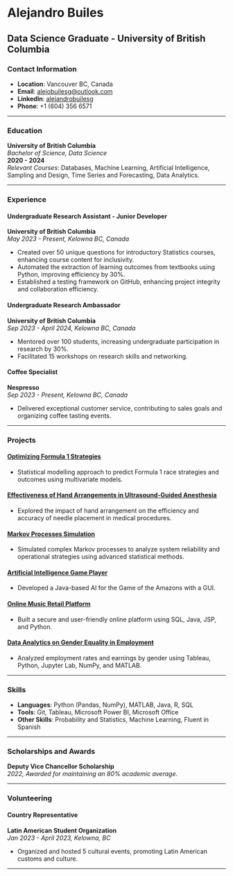 # Alejandro Builes
## Data Science Graduate - University of British Columbia

### Contact Information
- **Location**: Vancouver BC, Canada
- **Email**: [alejobuilesg@outlook.com](mailto:alejobuilesg@outlook.com)
- **LinkedIn**: [alejandrobuilesg](https://www.linkedin.com/in/alejandrobuilesg)
- **Phone**: +1 (604) 356 6571

---

### Education
**University of British Columbia**  
_Bachelor of Science, Data Science_  
**2020 - 2024**  
*Relevant Courses*: Databases, Machine Learning, Artificial Intelligence, Sampling and Design, Time Series and Forecasting, Data Analytics.

---

### Experience

#### Undergraduate Research Assistant - Junior Developer
**University of British Columbia**  
_May 2023 - Present, Kelowna BC, Canada_
- Created over 50 unique questions for introductory Statistics courses, enhancing course content for inclusivity.
- Automated the extraction of learning outcomes from textbooks using Python, improving efficiency by 30%.
- Established a testing framework on GitHub, enhancing project integrity and collaboration efficiency.

#### Undergraduate Research Ambassador
**University of British Columbia**  
_Sep 2023 - April 2024, Kelowna BC, Canada_
- Mentored over 100 students, increasing undergraduate participation in research by 30%.
- Facilitated 15 workshops on research skills and networking.

#### Coffee Specialist
**Nespresso**  
_Sep 2023 - Present, Kelowna BC, Canada_
- Delivered exceptional customer service, contributing to sales goals and organizing coffee tasting events.

---

### Projects

#### [Optimizing Formula 1 Strategies](DATA_410_Final_Project.pdf)
- Statistical modelling approach to predict Formula 1 race strategies and outcomes using multivariate models.

#### [Effectiveness of Hand Arrangements in Ultrasound-Guided Anesthesia](STAT400_Final_Project.pdf)
- Explored the impact of hand arrangement on the efficiency and accuracy of needle placement in medical procedures.

#### [Markov Processes Simulation](STAT403_Final_Project.pdf)
- Simulated complex Markov processes to analyze system reliability and operational strategies using advanced statistical methods.
  
#### [Artificial Intelligence Game Player](https://github.com/COSC-322-Team-03/Game-Project)
- Developed a Java-based AI for the Game of the Amazons with a GUI.

#### [Online Music Retail Platform](https://github.com/PatchFact/COSC304_Lab10)
- Built a secure and user-friendly online platform using SQL, Java, JSP, and Python.

#### [Data Analytics on Gender Equality in Employment](https://github.com/ubco-W2021T1-data301/project-group02-project)
- Analyzed employment rates and earnings by gender using Tableau, Python, Jupyter Lab, NumPy, and MATLAB.

---

### Skills
- **Languages**: Python (Pandas, NumPy), MATLAB, Java, R, SQL
- **Tools**: Git, Tableau, Microsoft Power BI, Microsoft Office
- **Other Skills**: Probability and Statistics, Machine Learning, Fluent in Spanish

---

### Scholarships and Awards
**Deputy Vice Chancellor Scholarship**  
_2022, Awarded for maintaining an 80% academic average._

---

### Volunteering
#### Country Representative
**Latin American Student Organization**  
_Jan 2023 - April 2023, Kelowna, BC_
- Organized and hosted 5 cultural events, promoting Latin American customs and culture.

---
